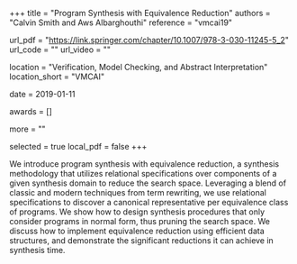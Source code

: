 +++
title = "Program Synthesis with Equivalence Reduction"
authors = "Calvin Smith and Aws Albarghouthi"
reference = "vmcai19"

url_pdf = "https://link.springer.com/chapter/10.1007/978-3-030-11245-5_2"
url_code = ""
url_video = ""

location = "Verification, Model Checking, and Abstract Interpretation"
location_short = "VMCAI"

date = 2019-01-11

awards = []

more = ""

selected = true
local_pdf = false
+++

We introduce program synthesis with equivalence reduction, a synthesis methodology that utilizes relational specifications over components of a given synthesis domain to reduce the search space. Leveraging a blend of classic and modern techniques from term rewriting, we use relational specifications to discover a canonical representative per equivalence class of programs. We show how to design synthesis procedures that only consider programs in normal form, thus pruning the search space. We discuss how to implement equivalence reduction using efficient data structures, and demonstrate the significant reductions it can achieve in synthesis time.